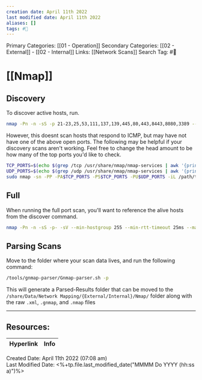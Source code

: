 ```yaml
---
creation date: April 11th 2022
last modified date: April 11th 2022
aliases: []
tags: #📖
---
```


Primary Categories: [[01 - Operation]]
Secondary Categories:  [[02 - External]] - [[02 - Internal]]
Links: [[Network Scans]]
Search Tag: #📖  

# [[Nmap]]  
## Discovery 
To discover active hosts, run.
```bash
nmap -Pn -n -sS -p 21-23,25,53,111,137,139,445,80,443,8443,8080,3389 --min-hostgroup 255 --min-rtt-timeout 0ms --max-rtt-timeout 100ms --max-retries 1 --max-scan-delay 0 --min-rate 2000 -vvv --open -iL /PATH/TO/externalip.txt -oA RVXXX-DISC
```

However, this doesnt scan hosts that respond to ICMP, but may have not have one of the above open ports. The following may be helpful if your discovery scans aren't working. Feel free to change the head amount to be how many of the top ports you'd like to check.

```bash
TCP_PORTS=$(echo $(grep /tcp /usr/share/nmap/nmap-services | awk '{print $2}' | cut -d/ -f1 | head -n 100) | sed 's/ /,/g')
UDP_PORTS=$(echo $(grep /udp /usr/share/nmap/nmap-services | awk '{print $2}' | cut -d/ -f1 | head -n 100) | sed 's/ /,/g')
sudo nmap -sn -PP -PA$TCP_PORTS -PS$TCP_PORTS -PU$UDP_PORTS -iL /path/to/externalips.txt  -oA RVXXXX-DISC

```

## Full 
When running the full port scan, you'll want to reference the alive hosts from the discover command.
```bash 
nmap -Pn -n -sS -p- -sV --min-hostgroup 255 --min-rtt-timeout 25ms --max-rtt-timeout 100ms --max-retries 1 --max-scan-delay 0 --min-rate 1000 -vvv --open -iL /PATH/TO/discovery/Parsed-Results/Host-Lists/* -oA RVXXXX-FULL
```


## Parsing Scans 
Move to the folder where your scan data lives, and run the following command:
```bash 
/tools/gnmap-parser/Gnmap-parser.sh -p
```

This will generate a Parsed-Results folder that can be moved to the `/share/Data/Network Mapping/{External/Internal}/Nmap/` folder along with the raw `.xml`, `.gnmap`, and  `.nmap` files

___

## Resources:

| Hyperlink | Info |
| --------- | ---- |


Created Date: April 11th 2022 (07:08 am)  
Last Modified Date: <%+tp.file.last_modified_date("MMMM Do YYYY (hh:ss a)")%>

